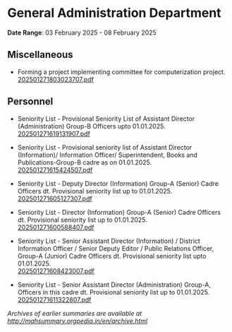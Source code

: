 # General Administration Department

**Date Range**: 03 February 2025 - 08 February 2025


## Miscellaneous
- Forming a project implementing committee for computerization project.\
  [202501271803023707.pdf](https://gr.maharashtra.gov.in/Site/Upload/Government%20Resolutions/English/202501271803023707.....pdf)

## Personnel
- Seniority List - Provisional Seniority List of Assistant Director (Administration) Group-B Officers upto 01.01.2025.\
  [202501271619131907.pdf](https://gr.maharashtra.gov.in/Site/Upload/Government%20Resolutions/English/202501271619131907.pdf)

- Seniority List - Provisional seniority list of Assistant Director (Information)/ Information Officer/ Superintendent, Books and Publications-Group-B cadre as on 01.01.2025.\
  [202501271615424507.pdf](https://gr.maharashtra.gov.in/Site/Upload/Government%20Resolutions/English/202501271615424507.pdf)

- Seniority List - Deputy Director (Information) Group-A (Senior) Cadre Officers dt. Provisional seniority list up to 01.01.2025.\
  [202501271605127307.pdf](https://gr.maharashtra.gov.in/Site/Upload/Government%20Resolutions/English/202501271605127307.pdf)

- Seniority List - Director (Information) Group-A (Senior) Cadre Officers dt. Provisional seniority list up to 01.01.2025.\
  [202501271600588407.pdf](https://gr.maharashtra.gov.in/Site/Upload/Government%20Resolutions/English/202501271600588407.pdf)

- Seniority List - Senior Assistant Director (Information) / District Information Officer / Senior Deputy Editor / Public Relations Officer, Group-A (Junior) Cadre Officers dt. Provisional seniority list upto 01.01.2025.\
  [202501271608423007.pdf](https://gr.maharashtra.gov.in/Site/Upload/Government%20Resolutions/English/202501271608423007.pdf)

- Seniority List - Senior Assistant Director (Administration) Group-A, Officers in this cadre dt. Provisional seniority list up to 01.01.2025.\
  [202501271611322807.pdf](https://gr.maharashtra.gov.in/Site/Upload/Government%20Resolutions/English/202501271611322807.pdf)


*Archives of earlier summaries are available at http://mahsummary.orgpedia.in/en/archive.html*